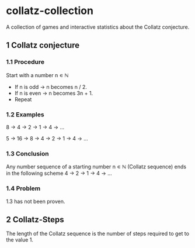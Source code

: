 # collatz-collection
A collection of games and interactive statistics about the Collatz conjecture.

## 1 Collatz conjecture
### 1.1 Procedure
Start with a number n ∊ ℕ
- If n is odd → n becomes n / 2.
- If n is even → n becomes 3n + 1.
- Repeat

### 1.2 Examples
8 → 4 → 2 → 1 → 4 → ...

5 → 16 → 8 → 4 → 2 → 1 → 4 → ...

### 1.3 Conclusion
Any number sequence of a starting number n ∊ ℕ (Collatz sequence)
ends in the following scheme 4 → 2 → 1 → 4 → ...

### 1.4 Problem
1.3 has not been proven.

## 2 Collatz-Steps
The length of the Collatz sequence is the number of steps required
to get to the value 1.
